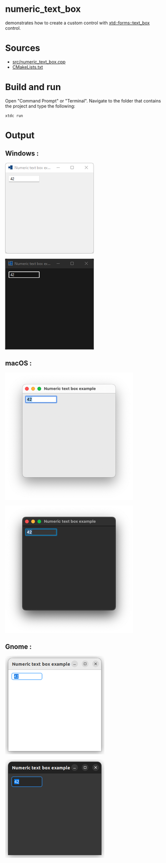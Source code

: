 # numeric_text_box

demonstrates how to create a custom control with [xtd::forms::text_box](../../../../src/xtd.forms/include/xtd/forms/text_box.h) control.

# Sources

* [src/numeric_text_box.cpp](src/numeric_text_box.cpp)
* [CMakeLists.txt](CMakeLists.txt)

# Build and run

Open "Command Prompt" or "Terminal". Navigate to the folder that contains the project and type the following:

```shell
xtdc run
```

# Output

## Windows :

![Screenshot](../../../../docs/pictures/examples/numeric_text_box_w.png)

![Screenshot](../../../../docs/pictures/examples/numeric_text_box_wd.png)

## macOS :

![Screenshot](../../../../docs/pictures/examples/numeric_text_box_m.png)

![Screenshot](../../../../docs/pictures/examples/numeric_text_box_md.png)

## Gnome :

![Screenshot](../../../../docs/pictures/examples/numeric_text_box_g.png)

![Screenshot](../../../../docs/pictures/examples/numeric_text_box_gd.png)
